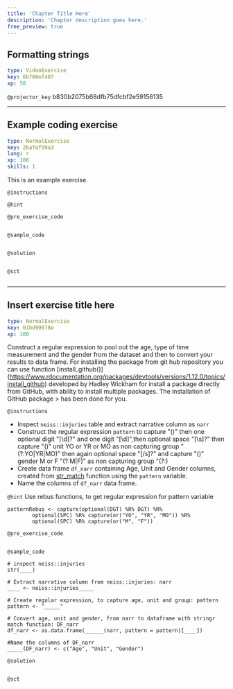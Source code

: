 ```yaml
---
title: 'Chapter Title Here'
description: 'Chapter description goes here.'
free_preview: true
---
```


## Formatting strings

```yaml
type: VideoExercise
key: 6b700ef407
xp: 50
```

`@projector_key`
b830b2075b68dfb75dfcbf2e59156135

---

## Example coding exercise

```yaml
type: NormalExercise
key: 2bafef99a3
lang: r
xp: 100
skills: 1
```

This is an example exercise.

`@instructions`


`@hint`


`@pre_exercise_code`
```{r}

```

`@sample_code`
```{r}

```

`@solution`
```{r}

```

`@sct`
```{r}

```

---

## Insert exercise title here

```yaml
type: NormalExercise
key: 01bd99578e
xp: 100
```

Construct a regular expression to pool out the age, type of time measurement and the gender from the dataset and then to convert your results to data frame.
For installing the package from git hub repository you can use function  [install_github()] (https://www.rdocumentation.org/packages/devtools/versions/1.12.0/topics/install_github) developed by Hadley Wickham for install a package directly from GitHub, with ability to install multiple packages. The installation of GitHub package > has been done for you. 

`@instructions`
- Inspect `neiss::injuries` table and extract narrative column as `narr`   
- Construct the regular expression `pattern` to capture "()" then one optional digit "[\d]?" and one digit "[\d]",then optional space "[\s]?" then capture "()" unit YO or YR or MO as non capturing group "(?:YO|YR|MO)" then again optional space "[/s]?" and capture "()" gender M or F "(?:M|F)" as non capturing group "(?:)
- Create data frame `df_narr` containing Age, Unit and Gender columns, created from [str_match](https://www.rdocumentation.org/packages/stringr/versions/1.4.0/topics/str_match) function using the `pattern` variable.
- Name the columns of `df_narr` data frame.

`@hint`
Use rebus functions, to get regular expression for pattern variable
```
patternRebus <- capture(optional(DGT) %R% DGT) %R%  
        optional(SPC) %R% capture(or("YO", "YR", "MO")) %R%
        optional(SPC) %R% capture(or("M", "F"))
```

`@pre_exercise_code`
```{r}

```

`@sample_code`
```{r}
# inspect neiss::injuries
str(____)

# Extract narrative column from neiss::injuries: narr
____ <- neiss::injuries_____

# Create regular expression, to capture age, unit and group: pattern
pattern <- "_____"

# Convert age, unit and gender, from narr to dataframe with stringr match function: DF_narr 
df_narr <- as.data.frame(______(narr, pattern = pattern)[____])

#Name the columns of DF_narr  
_____(DF_narr) <- c("Age", "Unit", "Gender")
```

`@solution`
```{r}

```

`@sct`
```{r}

```
